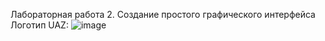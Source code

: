 Лабораторная работа 2. Создание простого графического интерфейса
Логотип UAZ:
![image](https://user-images.githubusercontent.com/91433112/228646034-a27285b3-1106-4ecd-98ac-3463710fab18.png)

